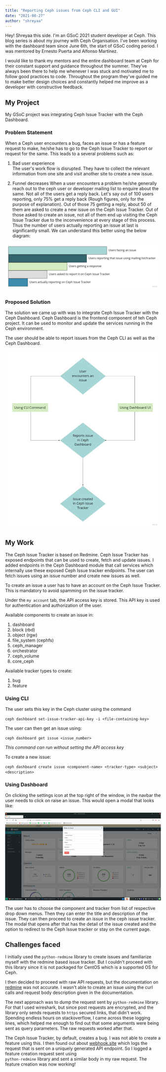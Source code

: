 ```yaml
---
title: "Reporting Ceph issues from Ceph CLI and GUI"
date: "2021-08-27"
author: "shreyaa"
---
```


Hey! Shreyaa this side. I'm an GSoC 2021 student developer at Ceph. This blog series is about my journey with Ceph Organisation. I've been working with the dashboard team since June 6th, the start of GSoC coding period. I was mentored by Ernesto Puerta and Alfonso Martínez.

I would like to thank my mentors and the entire dashboard team at Ceph for their constant support and guidance throughout the summer. They’ve always been there to help me whenever I was stuck and motivated me to follow good practices to code. Throughout the program they've guided me to make better design choices and constantly helped me improve as a developer with constructive feedback.

## My Project

My GSoC project was integrating Ceph Issue Tracker with the Ceph Dashboard.

### Problem Statement

When a Ceph user encounters a bug, faces an issue or has a feature request to make, he/she has to go to the Ceph Issue Tracker to report or request for the same. This leads to a several problems such as:

1. Bad user experience  
   The user's work flow is disrupted. They have to collect the relevant information from one site and visit another site to create a new issue.

2. Funnel decreases
   When a user encounters a problem he/she generally reach out to the ceph user or developer mailing list to enquire about the same. Not all of the users get a reply back. Let's say out of 100 users reporting, only 75% get a reply back (Rough figures, only for the purpose of explanation). Out of those 75 getting a reply, about 50 of them are asked to create a new issue on the Ceph Issue Tracker. Out of those asked to create an issue, not all of them end up visiting the Ceph Issue Tracker due to the inconvenience at every stage of this process. Thus the number of users actually reporting an issue at last is significantly small. We can understand this better using the below diagram:

![Funnel Diagram](images/FunnelDiagram.jpg)

### Proposed Solution

The solution we came up with was to integrate Ceph Issue Tracker with the Ceph Dashboard. Ceph Dashboard is the frontend component of teh Ceph project. It can be used to monitor and update the services running in the Ceph environment.

The user should be able to report issues from the Ceph CLI as well as the Ceph Dashboard.

![Ceph User Workflow](images/workflow.jpg)

## My Work

The Ceph Issue Tracker is based on Redmine. Ceph Issue Tracker has exposed endpoints that can be used to create, fetch and update issues. I added endpoints in the Ceph Dashboard module that call services which internally use these exposed Ceph Issue tracker endpoints. The user can fetch issues using an issue number and create new issues as well.

To create an issue a user has to have an account on the Ceph Issue Tracker. This is mandatory to avoid spamming on the issue tracker.

Under the `my account` tab, the API access key is stored. This API key is used for authentication and authorization of the user.

Available components to create an issue in:

1. dashboard
2. block (rbd)
3. object (rgw)
4. file_system (cephfs)
5. ceph_manager
6. orchestrator
7. ceph_volume
8. core_ceph

Available tracker types to create:

1. bug
2. feature

### Using CLI

The user sets this key in the Ceph cluster using the command

`ceph dashboard set-issue-tracker-api-key -i <file-containing-key>`

The user can then get an issue using:

`ceph dashboard get issue <issue_number>`

_This command can run without setting the API access key_

To create a new issue:

`ceph dashboard create issue <component-name> <tracker-type> <subject> <description>`

### Using Dashboard

On clicking the settings icon at the top right of the window, in the navbar the user needs to click on raise an issue. This would open a modal that looks like:

![Ceph Dashboard](images/dashboard.png)

The user has to choose the component and tracker from list of respective drop down menus. Then they can enter the title and description of the issue. They can then proceed to create an issue in the ceph issue tracker. The modal that opens after that has the detail of the issue created and the option to redirect to the Ceph Issue tracker or stay on the current page.

## Challenges faced

I initially used the `python-redmine` library to create issues and familiarize myself with the redmine based issue tracker. But I couldn't proceed with this library since it is not packaged for CentOS which is a supported OS for Ceph.

I then decided to proceed with raw API requests, but the documentation on [redmine](https://www.redmine.org/projects/redmine/wiki/Developer_Guide) was not accurate. I wasn't able to create an issue using the curl calls and request body description given in the documentation.

The next approach was to dump the request sent by `python-redmine` library. For that I used wireshark, but since post requests are encrypted, and the library only sends requests to `https` secured links, that didn't work. Spending endless hours on stackoverflow, I came across these logging lines, which helped me enough to find out that some arguments were being sent as query parameters. The raw requests worked after that.

The Ceph Issue Tracker, by default, creates a bug. I was not able to create a feature using this. I then found out about [webhook.site](https://webhook.site/) which logs the request that is sent on a uniquely generated API endpoint. So I logged a feature creation request sent using  
`python-redmine` library and sent a similar body in my raw request. The feature creation was now working!
